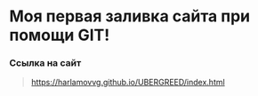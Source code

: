 # Моя первая заливка сайта при помощи GIT!

### Ссылка на сайт

> https://harlamovvg.github.io/UBERGREED/index.html